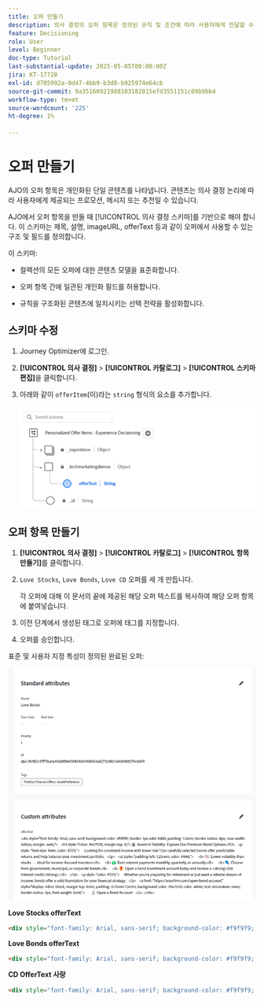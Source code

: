 ```yaml
---
title: 오퍼 만들기
description: 의사 결정의 오퍼 항목은 정의된 규칙 및 조건에 따라 사용자에게 전달할 수 있는 메시지, 이미지, 프로모션 또는 추천과 같은 개인화된 단일 콘텐츠 조각을 나타냅니다.
feature: Decisioning
role: User
level: Beginner
doc-type: Tutorial
last-substantial-update: 2025-05-05T00:00:00Z
jira: KT-17728
exl-id: d705992a-0d47-4bb9-b3d8-b925974e64cb
source-git-commit: 9a35160921988103182815efd3551151c09b9bb4
workflow-type: tm+mt
source-wordcount: '225'
ht-degree: 1%

---
```


# 오퍼 만들기

AJO의 오퍼 항목은 개인화된 단일 콘텐츠를 나타냅니다. 콘텐츠는 의사 결정 논리에 따라 사용자에게 제공되는 프로모션, 메시지 또는 추천일 수 있습니다.

AJO에서 오퍼 항목을 만들 때 [!UICONTROL 의사 결정 스키마]를 기반으로 해야 합니다. 이 스키마는 제목, 설명, imageURL, offerText 등과 같이 오퍼에서 사용할 수 있는 구조 및 필드를 정의합니다.

이 스키마:

* 컬렉션의 모든 오퍼에 대한 콘텐츠 모델을 표준화합니다.

* 오퍼 항목 간에 일관된 개인화 필드를 허용합니다.

* 규칙을 구조화된 콘텐츠에 일치시키는 선택 전략을 활성화합니다.

## 스키마 수정

1. Journey Optimizer에 로그인.
1. **[!UICONTROL 의사 결정]** > **[!UICONTROL 카탈로그]** > **[!UICONTROL 스키마 편집]**&#x200B;을 클릭합니다.
1. 아래와 같이 `offerItem`(이)라는 `string` 형식의 요소를 추가합니다.

   ![의사 결정-스키마](assets/offer-schema.png)

## 오퍼 항목 만들기

1. **[!UICONTROL 의사 결정]** > **[!UICONTROL 카탈로그]** > **[!UICONTROL 항목 만들기]**&#x200B;를 클릭합니다.

1. `Love Stocks`, `Love Bonds`, `Love CD` 오퍼를 세 개 만듭니다.

   각 오퍼에 대해 이 문서의 끝에 제공된 해당 오퍼 텍스트를 복사하여 해당 오퍼 항목에 붙여넣습니다.

1. 이전 단계에서 생성된 태그로 오퍼에 태그를 지정합니다.

1. 오퍼를 승인합니다.

표준 및 사용자 지정 특성이 정의된 완료된 오퍼:

![주식에 대한 추천](assets/love-bonds.png)

**Love Stocks offerText**

```html
<div style="font-family: Arial, sans-serif; background-color: #f9f9f9; border: 1px solid #ddd; padding: 1.5rem; border-radius: 8px; max-width: 600px; margin: auto;">   <h3 style="color: #1a73e8; margin-top: 0;">📈 Open a Stock Trading Account & Get $100 in Bonus Stock</h3>   <p style="font-size: 1rem; color: #333;">     Ready to start building your portfolio? Open a new stock trading account with us and receive a      <strong>$100 bonus in stock</strong> — on us.   </p>   <ul style="padding-left: 1.25rem; color: #444;">     <li>🧾 No account minimums — start investing with as little as $1</li>     <li>📉 $0 commissions on online stock trades</li>     <li>📊 Access to powerful trading tools and real-time analytics</li>     <li>🎓 Free educational resources to help you invest confidently</li>   </ul>   <p style="color: #333;">     It's never been easier to start trading. Join thousands of investors who trust us to help them grow their wealth.   </p>   <a href="https://yourbrokerage.com/open-account"      style="display: inline-block; margin-top: 1rem; padding: 0.75rem 1.5rem; background-color: #1a73e8; color: white; text-decoration: none; border-radius: 5px; font-weight: bold;">      🚀 Open Your Account Today   </a> </div>
```

**Love Bonds offerText**

```html
<div style="font-family: Arial, sans-serif; background-color: #f9f9f9; border: 1px solid #ddd; padding: 1.5rem; border-radius: 8px; max-width: 600px; margin: auto;">   <h3 style="color: #6c757d; margin-top: 0;">🏦 Invest in Stability: Explore Our Premium Bond Options</h3>   <p style="font-size: 1rem; color: #333;">     Looking for consistent income with lower risk? Our carefully selected bonds offer predictable returns and help balance your investment portfolio.   </p>   <ul style="padding-left: 1.25rem; color: #444;">     <li>📉 Lower volatility than stocks — ideal for income-focused investors</li>     <li>💵 Earn interest payments monthly, quarterly, or annually</li>     <li>🔍 Choose from government, municipal, or corporate bonds</li>     <li>🎁 Open a bond investment account today and receive a <strong>$50 interest credit</strong></li>   </ul>   <p style="color: #333;">     Whether you're preparing for retirement or just want a reliable stream of income, bonds offer a solid foundation for your financial strategy.   </p>   <a href="https://yourfirm.com/open-bond-account"      style="display: inline-block; margin-top: 1rem; padding: 0.75rem 1.5rem; background-color: #6c757d; color: white; text-decoration: none; border-radius: 5px; font-weight: bold;">      🧾 Open a Bond Account   </a> </div>
```

**CD OfferText 사랑**

```html
<div style="font-family: Arial, sans-serif; background-color: #f9f9f9; border: 1px solid #ddd; padding: 1.5rem; border-radius: 8px; max-width: 600px; margin: auto;">   <h3 style="color: #28a745; margin-top: 0;">💰 Lock in a 5.25% APY — Open Your CD Account Today</h3>   <p style="font-size: 1rem; color: #333;">     Secure your savings with a high-yield Certificate of Deposit. For a limited time, enjoy a      <strong>guaranteed 5.25% annual percentage yield (APY)</strong> on 12-month CDs.   </p>   <ul style="padding-left: 1.25rem; color: #444;">     <li>🔒 Guaranteed returns with FDIC insurance</li>     <li>📈 Lock in today's high rates before they change</li>     <li>💼 Flexible terms from 6 to 24 months</li>     <li>🎁 Open with just $500 and get a $50 bonus</li>   </ul>   <p style="color: #333;">     Whether you're saving for a short-term goal or building a conservative income strategy, our CDs offer peace of mind and predictable growth.   </p>   <a href="https://yourbank.com/open-cd"      style="display: inline-block; margin-top: 1rem; padding: 0.75rem 1.5rem; background-color: #28a745; color: white; text-decoration: none; border-radius: 5px; font-weight: bold;">      💼 Open a CD Account   </a> </div>
```
